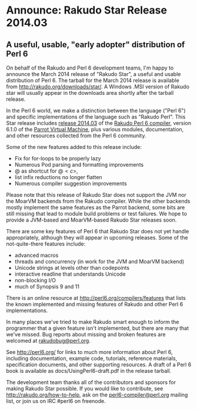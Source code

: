 # Announce: Rakudo Star Release 2014.03

## A useful, usable, "early adopter" distribution of Perl 6

On behalf of the Rakudo and Perl 6 development teams, I'm happy to
announce the March 2014 release of "Rakudo Star", a useful and usable
distribution of Perl 6. The tarball for the March 2014 release is
available from <http://rakudo.org/downloads/star/>. A Windows .MSI
version of Rakudo star will usually appear in the downloads area
shortly after the tarball release.

In the Perl 6 world, we make a distinction between the language
("Perl 6") and specific implementations of the language such as
"Rakudo Perl". This Star release includes [release 2014.03] of the
[Rakudo Perl 6 compiler], version 6.1.0 of the [Parrot Virtual
Machine], plus various modules, documentation, and other resources
collected from the Perl 6 community.

[release 2014.03]:
    https://github.com/rakudo/rakudo/blob/nom/docs/announce/2014.03.md
[Rakudo Perl 6 compiler]: http://github.com/rakudo/rakudo
[Parrot Virtual Machine]: http://parrot.org

Some of the new features added to this release include:

+ Fix for for-loops to be properly lazy
+ Numerous Pod parsing and formatting improvements
+ @<c> as shortcut for @$<c>, %<c> as shortcut for %$<c>
+ list infix reductions no longer flatten
+ Numerous compiler suggestion improvements

Please note that this release of Rakudo Star does not support the JVM
nor the MoarVM backends from the Rakudo compiler. While the other backends
mostly implement the same features as the Parrot backend, some bits are
still missing that lead to module build problems or test failures.
We hope to provide a JVM-based and MoarVM-based Rakudo Star releases soon.

There are some key features of Perl 6 that Rakudo Star does not yet
handle appropriately, although they will appear in upcoming releases.
Some of the not-quite-there features include:

  * advanced macros
  * threads and concurrency (in work for the JVM and MoarVM backend)
  * Unicode strings at levels other than codepoints
  * interactive readline that understands Unicode
  * non-blocking I/O
  * much of Synopsis 9 and 11

There is an online resource at <http://perl6.org/compilers/features>
that lists the known implemented and missing features of Rakudo and
other Perl 6 implementations.

In many places we've tried to make Rakudo smart enough to inform the
programmer that a given feature isn't implemented, but there are many
that we've missed. Bug reports about missing and broken features are
welcomed at <rakudobug@perl.org>.

See <http://perl6.org/> for links to much more information about
Perl 6, including documentation, example code, tutorials, reference
materials, specification documents, and other supporting resources. A
draft of a Perl 6 book is available as docs/UsingPerl6-draft.pdf in
the release tarball.

The development team thanks all of the contributors and sponsors for
making Rakudo Star possible. If you would like to contribute, see
<http://rakudo.org/how-to-help>, ask on the <perl6-compiler@perl.org>
mailing list, or join us on IRC \#perl6 on freenode.
